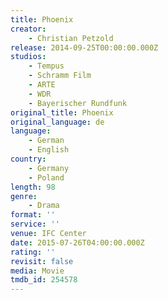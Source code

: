 ```yaml
---
title: Phoenix
creator:
    - Christian Petzold
release: 2014-09-25T00:00:00.000Z
studios:
    - Tempus
    - Schramm Film
    - ARTE
    - WDR
    - Bayerischer Rundfunk
original_title: Phoenix
original_language: de
language:
    - German
    - English
country:
    - Germany
    - Poland
length: 98
genre:
    - Drama
format: ''
service: ''
venue: IFC Center
date: 2015-07-26T04:00:00.000Z
rating: ''
revisit: false
media: Movie
tmdb_id: 254578
---
```



